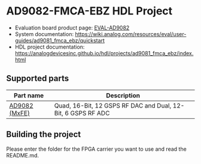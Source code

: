 # AD9082-FMCA-EBZ HDL Project

- Evaluation board product page: [EVAL-AD9082](https://www.analog.com/eval-ad9082)
- System documentation: https://wiki.analog.com/resources/eval/user-guides/ad9081_fmca_ebz/quickstart
- HDL project documentation: https://analogdevicesinc.github.io/hdl/projects/ad9081_fmca_ebz/index.html

## Supported parts

| Part name                                      | Description                                                  |
|------------------------------------------------|--------------------------------------------------------------|
| [AD9082 (MxFE)](https://www.analog.com/ad9082) | Quad, 16-Bit, 12 GSPS RF DAC and Dual, 12-Bit, 6 GSPS RF ADC |

## Building the project

Please enter the folder for the FPGA carrier you want to use and read the README.md.

